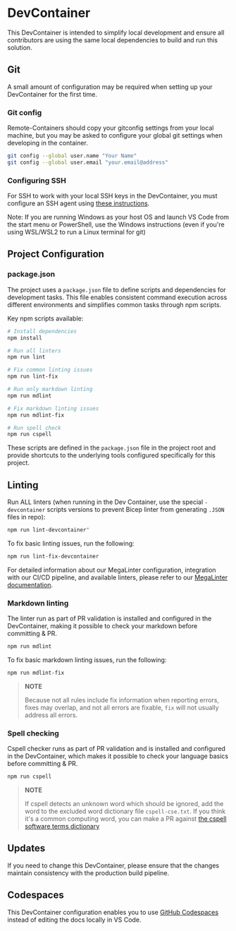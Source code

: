 # DevContainer

This DevContainer is intended to simplify local development and ensure all contributors are using the same local dependencies to build and run this solution.

## Git

A small amount of configuration may be required when setting up your DevContainer for the first time.

### Git config

Remote-Containers should copy your gitconfig settings from your local machine, but you may be asked to configure your global git settings when developing in the container.

```sh
git config --global user.name "Your Name"
git config --global user.email "your.email@address"
```

### Configuring SSH

For SSH to work with your local SSH keys in the DevContainer, you must configure an SSH agent using [these instructions](https://code.visualstudio.com/docs/remote/containers#_sharing-git-credentials-with-your-container).

Note: If you are running Windows as your host OS and launch VS Code from the start menu or PowerShell, use the Windows instructions (even if you're using WSL/WSL2 to run a Linux terminal for git)

## Project Configuration

### package.json

The project uses a `package.json` file to define scripts and dependencies for development tasks. This file enables consistent command execution across different environments and simplifies common tasks through npm scripts.

Key npm scripts available:

```sh
# Install dependencies
npm install

# Run all linters
npm run lint

# Fix common linting issues
npm run lint-fix

# Run only markdown linting
npm run mdlint

# Fix markdown linting issues
npm run mdlint-fix

# Run spell check
npm run cspell
```

These scripts are defined in the `package.json` file in the project root and provide shortcuts to the underlying tools configured specifically for this project.

## Linting

Run ALL linters (when running in the Dev Container, use the special `-devcontainer` scripts versions to prevent Bicep linter from generating `.JSON` files in repo):

```sh
npm run lint-devcontainer"
```

To fix basic linting issues, run the following:

```sh
npm run lint-fix-devcontainer
```

For detailed information about our MegaLinter configuration, integration with our CI/CD pipeline, and available linters, please refer to our [MegaLinter documentation](/.azdo/megalinter.md).

### Markdown linting

The linter run as part of PR validation is installed and configured in the DevContainer, making it possible to check your markdown before committing & PR.

```sh
npm run mdlint
```

To fix basic markdown linting issues, run the following:

```sh
npm run mdlint-fix
```

> **NOTE**
>
> Because not all rules include fix information when reporting errors, fixes may overlap, and not all errors are fixable, `fix` will not usually address all errors.

### Spell checking

Cspell checker runs as part of PR validation and is installed and configured in the DevContainer, which makes it possible to check your language basics before committing & PR.

```sh
npm run cspell
```

> **NOTE**
>
> If cspell detects an unknown word which should be ignored, add the word to the excluded word dictionary file `cspell-cse.txt`. If you think it's a common computing word, you can make a PR against [the cspell software terms dictionary](https://github.com/streetsidesoftware/cspell-dicts/tree/main/dictionaries/software-terms/src)

## Updates

If you need to change this DevContainer, please ensure that the changes maintain consistency with the production build pipeline.

## Codespaces

This DevContainer configuration enables you to use [GitHub Codespaces](https://github.com/features/codespaces) instead of editing the docs locally in VS Code.
